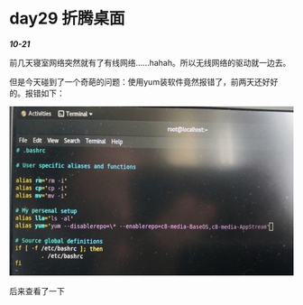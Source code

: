 # day29 折腾桌面

***10-21***

前几天寝室网络突然就有了有线网络......hahah。所以无线网络的驱动就一边去。

但是今天碰到了一个奇葩的问题：使用yum装软件竟然报错了，前两天还好好的。报错如下：

<div align="left"><img src="..\images\centos\root环境设置.jpg" width = 600 height = 300 /></div>

后来查看了一下